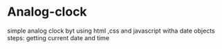 # Analog-clock
 simple analog clock byt using html ,css and  javascript witha date objects 
steps:
getting current date and time 
